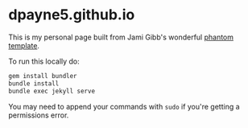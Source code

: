 # dpayne5.github.io

This is my personal page built from Jami Gibb's wonderful [phantom template](https://jekyllthemes.io/theme/phantom).


To run this locally do:

  ```bash
  gem install bundler
  bundle install
  bundle exec jekyll serve
  ```
  
  You may need to append your commands with `sudo` if you're getting a permissions error.



